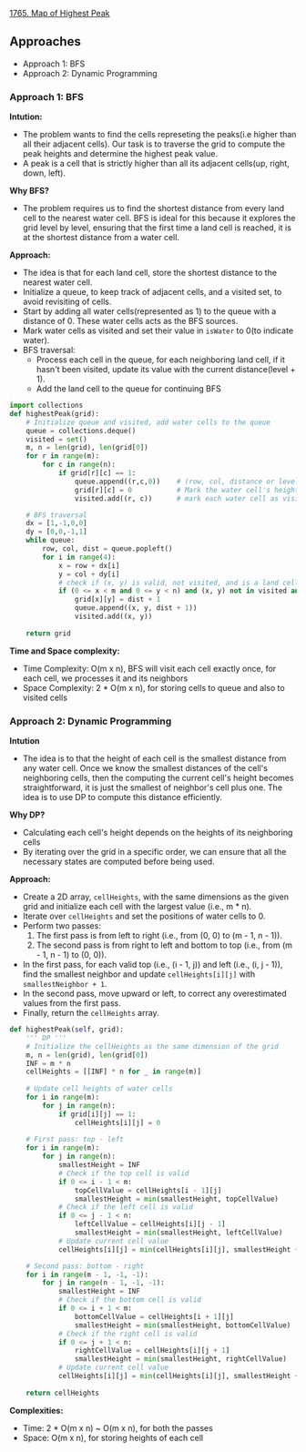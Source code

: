 [1765. Map of Highest Peak](https://leetcode.com/problems/map-of-highest-peak/description/)

## Approaches
- Approach 1: BFS
- Approach 2: Dynamic Programming

### Approach 1: BFS

**Intution:**
- The problem wants to find the cells represeting the peaks(i.e higher than all their adjacent cells). Our task is to traverse the grid to compute the peak heights and determine the highest peak value.
- A peak is a cell that is strictly higher than all its adjacent cells(up, right, down, left).

**Why BFS?**
- The problem requires us to find the shortest distance from every land cell to the nearest water cell. BFS is ideal for this because it explores the grid level by level, ensuring that the first time a land cell is reached, it is at the shortest distance from a water cell.

**Approach:**
- The idea is that for each land cell, store the shortest distance to the nearest water cell. 
- Initialize a queue, to keep track of adjacent cells, and a visited set, to avoid revisiting of cells.
- Start by adding all water cells(represented as 1) to the queue with a distance of 0. These water cells acts as the BFS sources.
- Mark water cells as visited and set their value in `isWater` to 0(to indicate water).
- BFS traversal:
    - Process each cell in the queue, for each neighboring land cell, if it hasn't been visited, update its value with the current distance(level + 1).
    - Add the land cell to the queue for continuing BFS

```python
import collections
def highestPeak(grid):
    # Initialize queue and visited, add water cells to the queue
    queue = collections.deque()
    visited = set()
    m, n = len(grid), len(grid[0])
    for r in range(m):
        for c in range(n):
            if grid[r][c] == 1:
                queue.append((r,c,0))    # (row, col, distance or level)
                grid[r][c] = 0           # Mark the water cell's height to 0
                visited.add((r, c))      # mark each water cell as visited

    # BFS traversal
    dx = [1,-1,0,0]
    dy = [0,0,-1,1]
    while queue:
        row, col, dist = queue.popleft()
        for i in range(4):
            x = row + dx[i]
            y = col + dy[i]
            # check if (x, y) is valid, not visited, and is a land cell 
            if (0 <= x < m and 0 <= y < n) and (x, y) not in visited and grid[x][y] == 0:
                grid[x][y] = dist + 1
                queue.append((x, y, dist + 1))
                visited.add((x, y))
    
    return grid
```

**Time and Space complexity:**
- Time Complexity: O(m x n), BFS will visit each cell exactly once, for each cell, we processes it and its neighbors
- Space Complexity: 2 * O(m x n), for storing cells to queue and also to visited cells

### Approach 2: Dynamic Programming

**Intution**
- The idea is to that the height of each cell is the smallest distance from any water cell. Once we know the smallest distances of the cell's neighboring cells, then the computing the current cell's height becomes straightforward, it is just the smallest of neighbor's cell plus one. The idea is to use DP to compute this distance efficiently.

**Why DP?**
- Calculating each cell's height depends on the heights of its neighboring cells
- By iterating over the grid in a specific order, we can ensure that all the necessary states are computed before being used.

**Approach:**
- Create a 2D array, `cellHeights`, with the same dimensions as the given grid and initialize each cell with the largest value (i.e., m * n).
- Iterate over `cellHeights` and set the positions of water cells to 0.
- Perform two passes: 
  1. The first pass is from left to right (i.e., from (0, 0) to (m - 1, n - 1)).
  2. The second pass is from right to left and bottom to top (i.e., from (m - 1, n - 1) to (0, 0)).
- In the first pass, for each valid top (i.e., (i - 1, j)) and left (i.e., (i, j - 1)), find the smallest neighbor and update `cellHeights[i][j]` with `smallestNeighbor + 1`.
- In the second pass, move upward or left, to correct any overestimated values from the first pass.
- Finally, return the `cellHeights` array.

```Python
def highestPeak(self, grid):
    ''' DP '''
    # Initialize the cellHeights as the same dimension of the grid
    m, n = len(grid), len(grid[0])
    INF = m * n
    cellHeights = [[INF] * n for _ in range(m)]
    
    # Update cell heights of water cells
    for i in range(m):
        for j in range(n):
            if grid[i][j] == 1:
                cellHeights[i][j] = 0
    
    # First pass: top - left
    for i in range(m):
        for j in range(n):
            smallestHeight = INF
            # Check if the top cell is valid
            if 0 <= i - 1 < m:
                topCellValue = cellHeights[i - 1][j]
                smallestHeight = min(smallestHeight, topCellValue)
            # Check if the left cell is valid
            if 0 <= j - 1 < n:
                leftCellValue = cellHeights[i][j - 1]
                smallestHeight = min(smallestHeight, leftCellValue)
            # Update current cell value
            cellHeights[i][j] = min(cellHeights[i][j], smallestHeight + 1)

    # Second pass: bottom - right
    for i in range(m - 1, -1, -1):
        for j in range(n - 1, -1, -1):
            smallestHeight = INF
            # Check if the bottom cell is valid
            if 0 <= i + 1 < m:
                bottomCellValue = cellHeights[i + 1][j]
                smallestHeight = min(smallestHeight, bottomCellValue)
            # Check if the right cell is valid
            if 0 <= j + 1 < n:
                rightCellValue = cellHeights[i][j + 1]
                smallestHeight = min(smallestHeight, rightCellValue)
            # Update current cell value
            cellHeights[i][j] = min(cellHeights[i][j], smallestHeight + 1)
    
    return cellHeights
```

**Complexities:**
- Time: 2 * O(m x n) ~ O(m x n), for both the passes
- Space: O(m x n), for storing heights of each cell